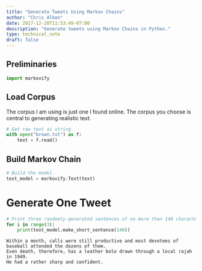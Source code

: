 ```yaml
---
title: "Generate Tweets Using Markov Chains"
author: "Chris Albon"
date: 2017-12-20T11:53:49-07:00
description: "Generate tweets using Markov Chains in Python."
type: technical_note
draft: false
---
```

## Preliminaries


```python
import markovify
```

## Load Corpus

The corpus I am using is just one I found online. The corpus you choose is central to generating realistic text.


```python
# Get raw text as string
with open("brown.txt") as f:
    text = f.read()
```

## Build Markov Chain


```python
# Build the model.
text_model = markovify.Text(text)
```

# Generate One Tweet


```python
# Print three randomly-generated sentences of no more than 140 characters
for i in range(3):
    print(text_model.make_short_sentence(140))
```

    Within a month, calls were still productive and most devotees of baseball attended the dozens of them.
    Even death, therefore, has a leather bolo drawn through a local rajah in 1949.
    He had a rather sharp and confident.
    
